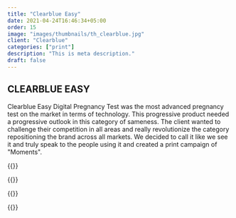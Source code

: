 ```yaml
---
title: "Clearblue Easy"
date: 2021-04-24T16:46:34+05:00
order: 15
image: "images/thumbnails/th_clearblue.jpg"
client: "Clearblue"
categories: ["print"]
description: "This is meta description."
draft: false
---
```


## CLEARBLUE EASY

Clearblue Easy Digital Pregnancy Test was the most advanced pregnancy test on the market in terms of technology. This progressive product needed a progressive outlook in this category of sameness. The client wanted to challenge their competition in all areas and really revolutionize the category repositioning the brand across all markets. We decided to call it like we see it and truly speak to the people using it and created a print campaign of "Moments".

{{<img-responsive src="/images/portfolio/clearblue/family.jpg">}}

{{<img-responsive src="/images/portfolio/clearblue/kids.jpg">}}

{{<img-responsive src="/images/portfolio/clearblue/milk.jpg">}}

{{<img-responsive src="/images/portfolio/clearblue/phone.jpg">}}

